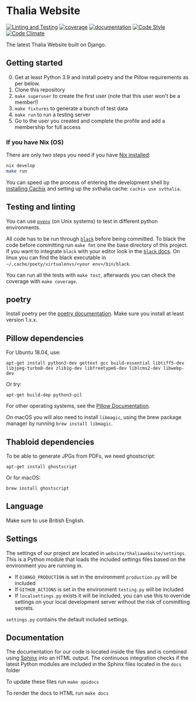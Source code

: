 Thalia Website 
==============

[![Linting and Testing](https://github.com/svthalia/concrexit/workflows/Linting%20and%20Testing/badge.svg)](https://github.com/svthalia/concrexit/actions)
[![coverage](https://img.shields.io/badge/coverage-view-important)](https://thalia-coverage.s3.amazonaws.com/master/index.html)
[![documentation](https://img.shields.io/badge/documentation-view-blueviolet)](https://thalia-documentation.s3.amazonaws.com/master/index.html)
[![Code Style](https://img.shields.io/badge/code%20style-black-000000.svg)](https://github.com/psf/black)
[![Code Climate](https://codeclimate.com/github/svthalia/concrexit/badges/gpa.svg)](https://codeclimate.com/github/svthalia/concrexit)

The latest Thalia Website built on Django.

Getting started
---------------

0. Get at least Python 3.9 and install poetry and the Pillow requirements as per below.
1. Clone this repository
2. `make superuser` to create the first user (note that this user won't be a member!)
3. `make fixtures` to generate a bunch of test data
4. `make run` to run a testing server
5. Go to the user you created and complete the profile and add a membership for full access

### If you have Nix (OS)

There are only two steps you need if you have [Nix installed](https://nixos.org/download.html#nix-quick-install):

```bash
nix develop
make run
```

You can speed up the process of entering the development shell by [installing Cachix](https://github.com/cachix/cachix#installation)
and setting up the svthalia cache: `cachix use svthalia`.

Testing and linting
-------------------

You can use [`pyenv`](https://github.com/pyenv/pyenv) (on Unix systems) to test in different python
environments.

All code has to be run through [`black`](https://github.com/psf/black) before being committed. To black the code before committing run `make fmt` one the base directory of this project.
If you want to integrate `black` with your editor look in the [`black` docs](https://black.readthedocs.io/en/stable/editor_integration.html). On linux you can find the black executable in `~/.cache/poety/virtualenvs/<your env>/bin/black`.

You can run all the tests with `make test`, afterwards you can check the coverage with `make coverage`.

poetry
------

Install poetry per the [poetry documentation][poetry install]. Make sure you install at least version 1.x.x.

[poetry install]: https://github.com/sdispater/poetry#installation

Pillow dependencies
-------------------

For Ubuntu 18.04, use:

    apt-get install python3-dev gettext gcc build-essential libtiff5-dev libjpeg-turbo8-dev zlib1g-dev libfreetype6-dev liblcms2-dev libwebp-dev

Or try:

    apt-get build-dep python3-pil

For other operating systems, see the [Pillow Documentation][pillow-install].


[pillow-install]: https://pillow.readthedocs.io/en/latest/installation.html


On macOS you will also need to install `libmagic`, using the brew package manager by running `brew install libmagic`.

Thabloid dependencies
---------------------

To be able to generate JPGs from PDFs, we need ghostscript:

    apt-get install ghostscript

Or for macOS:

    brew install ghostscript

Language
------------------

Make sure to use British English.

Settings
------------------

The settings of our project are located in `website/thaliawebsite/settings`.
This is a Python module that loads the included settings files based on the environment you are running in.

- If `DJANGO_PRODUCTION` is set in the environment `production.py` will be included
- If `GITHUB_ACTIONS` is set in the environment `testing.py` will be included
- If `localsettings.py` exists it will be included, you can use this to override settings on your local development server without the risk of committing secrets.

`settings.py` contains the default included settings.

Documentation
------------------

The documentation for our code is located inside the files and is combined using [Sphinx](https://www.sphinx-doc.org/en/master/) into an HTML output.
The continuous integration checks if the latest Python modules are included in the Sphinx files located in the `docs` folder

To update these files run `make apidocs`

To render the docs to HTML run `make docs`
